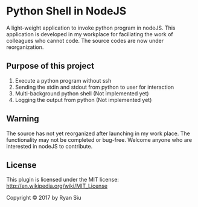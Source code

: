 Python Shell in NodeJS
====================================================
A light-weight application to invoke python
program in nodeJS. This application is developed in
my workplace for faciliating the work of colleagues 
who cannot code. The source codes are now under 
reorganization.

Purpose of this project
----------------------------------------------------
1. Execute a python program without ssh
2. Sending the stdin and stdout from python to
user for interaction
3. Multi-background python shell (Not implemented yet)
4. Logging the output from python (Not implemented yet)

Warning
----------------------------------------------------
The source has not yet reorganized after launching
in my work place. The functionality may not be completed
or bug-free. Welcome anyone who are interested in 
nodeJS to contribute.

License
----------------------------------------------------
This plugin is licensed under the MIT license: 
http://en.wikipedia.org/wiki/MIT_License

Copyright © 2017 by Ryan Siu